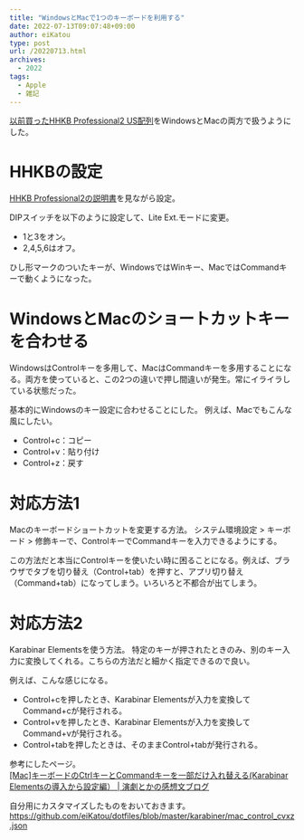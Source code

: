 ```yaml
---
title: "WindowsとMacで1つのキーボードを利用する"
date: 2022-07-13T09:07:48+09:00
author: eiKatou
type: post
url: /20220713.html
archives:
  - 2022
tags:
  - Apple
  - 雑記
---
```


[以前買ったHHKB Professional2 US配列](20180512.html)をWindowsとMacの両方で扱うようにした。

<!--more-->
# HHKBの設定
[HHKB Professional2の説明書](https://www.pfu.fujitsu.com/hhkeyboard/manual/p1pa50951-1380_02.pdf)を見ながら設定。

DIPスイッチを以下のように設定して、Lite Ext.モードに変更。
- 1と3をオン。
- 2,4,5,6はオフ。

ひし形マークのついたキーが、WindowsではWinキー、MacではCommandキーで動くようになった。

# WindowsとMacのショートカットキーを合わせる
WindowsはControlキーを多用して、MacはCommandキーを多用することになる。両方を使っていると、この2つの違いで押し間違いが発生。常にイライラしている状態だった。

基本的にWindowsのキー設定に合わせることにした。
例えば、Macでもこんな風にしたい。
- Control+c：コピー
- Control+v：貼り付け
- Control+z：戻す

# 対応方法1
Macのキーボードショートカットを変更する方法。
システム環境設定 > キーボード > 修飾キーで、ControlキーでCommandキーを入力できるようにする。

この方法だと本当にControlキーを使いたい時に困ることになる。例えば、ブラウザでタブを切り替え（Control+tab）を押すと、アプリ切り替え（Command+tab）になってしまう。いろいろと不都合が出てしまう。

# 対応方法2
Karabinar Elementsを使う方法。
特定のキーが押されたときのみ、別のキー入力に変換してくれる。こちらの方法だと細かく指定できるので良い。

例えば、こんな感じになる。
- Control+cを押したとき、Karabinar Elementsが入力を変換してCommand+cが発行される。
- Control+vを押したとき、Karabinar Elementsが入力を変換してCommand+vが発行される。
- Control+tabを押したときは、そのままControl+tabが発行される。

参考にしたページ。  
[[Mac]キーボードのCtrlキーとCommandキーを一部だけ入れ替える(Karabinar Elementsの導入から設定編） | 演劇とかの感想文ブログ](https://blog.kansolink.com/develop/iphone/howtochange-ctrl-cmd-for-somekey/)

自分用にカスタマイズしたものをおいておきます。  
https://github.com/eiKatou/dotfiles/blob/master/karabiner/mac_control_cvxz.json


